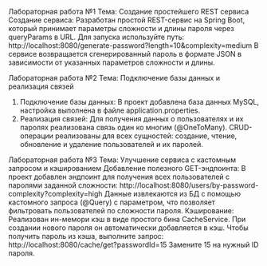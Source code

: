 Лабораторная работа №1
Тема: Создание простейшего REST сервиса
Создание сервиса: Разработан простой REST-сервис на Spring Boot, который принимает параметры сложности и длины пароля через queryParams в URL. Для запуска используйте путь:
http://localhost:8080/generate-password?length=10&complexity=medium
В сервисе возвращается сгенерированный пароль в формате JSON в зависимости от указанных параметров сложности и длины.

Лабораторная работа №2
Тема: Подключение базы данных и реализация связей
1. Подключение базы данных: В проект добавлена база данных MySQL, настройка выполнена в файле application.properties.
2. Реализация связей: Для получения данных о пользователях и их паролях реализована связь один ко многим (@OneToMany).
CRUD-операции реализованы для всех сущностей: создание, чтение, обновление и удаление пользователей и их паролей.

Лабораторная работа №3
Тема: Улучшение сервиса с кастомным запросом и кэшированием
Добавление полезного GET-эндпоинта: В проект добавлен эндпоинт для получения всех пользователей с паролями заданной сложности:
http://localhost:8080/users/by-password-complexity?complexity=high
Данные извлекаются из БД с помощью кастомного запроса (@Query) с параметром, что позволяет фильтровать пользователей по сложности пароля.
Кэширование: Реализован ин-мемори кэш в виде простого бинa CacheService. При создании нового пароля он автоматически добавляется в кэш. Чтобы получить пароль из кэша, выполните запрос:
http://localhost:8080/cache/get?passwordId=15
Замените 15 на нужный ID пароля.
